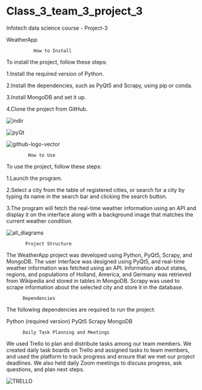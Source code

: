 # Class_3_team_3_project_3

Infotech data science course - Project-3

WeatherApp

              How to Install

To install the project, follow these steps:

1.Install the required version of Python.

2.Install the dependencies, such as PyQt5 and Scrapy, using pip or conda.

3.Install MongoDB and set it up.

4.Clone the project from GitHub.


![indir](https://user-images.githubusercontent.com/119568441/228378015-b9826b7f-aa37-4c64-a11f-9cde90a45fa7.jpg)



![pyQt](https://user-images.githubusercontent.com/119568441/228377794-fac784d7-6bd8-4472-ae3e-8c15d907ea66.JPG)


![github-logo-vector](https://user-images.githubusercontent.com/119568441/228377232-53eeaa70-ab7b-47c6-a083-bd7ac08c84ea.png)




            How to Use
To use the project, follow these steps:

1.Launch the program.

2.Select a city from the table of registered cities, or 
search for a city by typing its name in the search bar and clicking the search button.

3.The program will fetch the real-time weather information using an API and 
display it on the interface along with a background image that matches the current weather 
condition.

![all_diagrams](https://user-images.githubusercontent.com/119568441/228381526-b314d1ef-f8ee-49a5-a3b2-5a6ec3a416b7.png)






           Project Structure

The WeatherApp project was developed using Python, PyQt5, Scrapy, and MongoDB.
The user interface was designed using PyQt5, and real-time weather information was fetched using an API. 
Information about states, regions, and populations of Holland, America, and
Germany was retrieved from Wikipedia and stored in tables in MongoDB.
Scrapy was used to scrape information about the selected city and store it in the database.


          Dependencies

The following dependencies are required to run the project:

Python (required version)
PyQt5
Scrapy
MongoDB


          Daily Task Planning and Meetings

We used Trello to plan and distribute tasks among our team members.
We created daily task boards on Trello and assigned tasks to team members, and 
used the platform to track progress and ensure that we met our project deadlines.
We also held daily Zoom meetings to discuss progress, ask questions, and plan next steps.

![TRELLO](https://user-images.githubusercontent.com/119568441/228377645-9d422dad-063d-43d6-86ec-5e7e2c4b47df.png)


